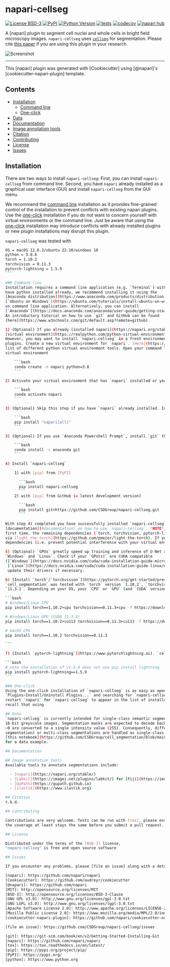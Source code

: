 # napari-cellseg

[![License BSD-3](https://img.shields.io/pypi/l/napari-cellseg.svg?color=green)](https://github.com/CSDGroup/napari-cellseg/raw/main/LICENSE)
[![PyPI](https://img.shields.io/pypi/v/napari-cellseg.svg?color=green)](https://pypi.org/project/napari-cellseg)
[![Python Version](https://img.shields.io/pypi/pyversions/napari-cellseg.svg?color=green)](https://python.org)
[![tests](https://github.com/CSDGroup/napari-cellseg/workflows/tests/badge.svg)](https://github.com/CSDGroup/napari-cellseg/actions)
[![codecov](https://codecov.io/gh/CSDGroup/napari-cellseg/branch/main/graph/badge.svg)](https://codecov.io/gh/CSDGroup/napari-cellseg)
[![napari hub](https://img.shields.io/endpoint?url=https://api.napari-hub.org/shields/napari-cellseg)](https://napari-hub.org/plugins/napari-cellseg)

A [napari] plugin to segment cell nuclei and whole cells in bright field microscopy images. `napari-cellseg` uses
[`cellseg`](https://github.com/CSDGroup/cell_segmentation) for segmentation. Please cite
[this paper](#citation) if you are using this plugin in your research.

![Screenshot](https://github.com/CSDGroup/napari-cellseg/raw/main/images/napari-cellseg_screenshot.png)

----------------------------------

This [napari] plugin was generated with [Cookiecutter] using [@napari]'s [cookiecutter-napari-plugin] template.

<!--
Don't miss the full getting started guide to set up your new package:
https://github.com/napari/cookiecutter-napari-plugin#getting-started

and review the napari docs for plugin developers:
https://napari.org/stable/plugins/index.html
-->

## Contents
  - [Installation](#installation)
    - [Command line](#command-line)
    - [One-click](#one-click)
  - [Data](#data)
  - [Documentation](#documentation)
  - [Image annotation tools](#image-annotation-tools)
  - [Citation](#citation)
  - [Contributing](#contributing)
  - [License](#license)
  - [Issues](#issues)

## Installation
There are two ways to install `napari-cellseg`: First, you can install `napari-cellseg` from command line. Second, you
have `napari` already installed as a graphical user interface (GUI) and install `napari-cellseg` from the GUI menu.

We recommend the [command line](#command-line) installation as it provides fine-grained control of the
installation to prevent conflicts with existing napari plugins. Use the [one-click](#one-click) installation if
you do not want to concern yourself with virtual environments or the command line. Just be aware that using the
[one-click](#one-click) installation may introduce conflicts with already installed plugins or new plugin installations
may disrupt this plugin.

`napari-cellseg` was tested with
````bash
OS = macOS 12.6.3/ubuntu 22.10/windows 10
python = 3.8.6
torch = 1.10.2
torchvision = 0.11.3
pytorch-lightning = 1.5.9
```

### Command line
Installation requires a command line application (e.g. `Terminal`) with [git] and [python] installed. If you do not
have python installed already, we recommend installing it using the
[Anaconda distribution](https://www.anaconda.com/products/distribution). If you operate on `Windows` we recommend using
[`Ubuntu on Windows`](https://ubuntu.com/tutorials/install-ubuntu-on-wsl2-on-windows-11-with-gui-support#1-overview)
as command line application. Alternatively, you can install
[`Anaconda`](https://docs.anaconda.com/anaconda/user-guide/getting-started/) and use `Anaconda Powershell Prompt`.
An introductory tutorial on how to use `git` and GitHub can be found
[here](https://www.w3schools.com/git/default.asp?remote=github).

1) (Optional) If you already [installed napari](https://napari.org/stable/#installation) in a
[virtual environment](https://realpython.com/python-virtual-environments-a-primer/) you can skip this step.
However, you may want to install `napari-cellseg` in a fresh environment to avoid conflicts with existing
plugins. Create a new virtual environment for `napari`. [Here](https://testdriven.io/blog/python-environments/) is a
list of different python virtual environment tools. Open your command line application and create a (e.g. `conda`)
virtual environment

    ```bash
    conda create -n napari python=3.8
    ```

2) Activate your virtual environment that has `napari` installed or you want to install `napari` to

    ```bash
    conda activate napari
    ```

3) (Optional) Skip this step if you have `napari` already installed. Install `napari`

    ```bash
    pip install "napari[all]"
    ```

3) (Optional) If you use `Anaconda Powershell Prompt`, install `git` through `conda`

    ```bash
    conda install -c anaconda git
    ```

4) Install `napari-cellseg`

    1) with [pip] from [PyPI]

      ```bash
      pip install napari-cellseg
      ```
    2) with [pip] from GitHub (= latest development version)

      ```bash
      pip install git+https://github.com/CSDGroup/napari-cellseg.git
      ```

With step 4) completed you have successfully installed `napari-cellseg`. You can proceed with the
[documentation](#documentation) on how to use `napari-cellseg`. *NOTE*, that when opening the plugin for the
first time, the remaining dependencies (`torch, torchvision, pytorch-lightning`) will be automatically installed
via [light-the-torch](https://github.com/pmeier/light-the-torch). If you prefer to manually install the remaining
dependencies (i.e. prevent potential interference with your virtual environment), proceed with step 5).

5) (Optional) `GPUs` greatly speed up training and inference of U-Net and are available for `torch` (`v1.10.2`) for
`Windows` and `Linux`. Check if your `GPU(s)` are CUDA compatible
([`Windows`](https://docs.nvidia.com/cuda/cuda-installation-guide-microsoft-windows/#verify-you-have-a-cuda-capable-gpu),
 [`Linux`](https://docs.nvidia.com/cuda/cuda-installation-guide-linux/#verify-you-have-a-cuda-capable-gpu)) and
 update their drivers if necessary.

6) [Install `torch`/`torchvision`](https://pytorch.org/get-started/previous-versions/) compatible with your system.
`cell_segmentation` was tested with `torch` version `1.10.2`, `torchvision` version `0.11.3`, and `cuda` version
`11.3.1`. Depending on your OS, your `CPU` or `GPU` (and `CUDA` version) the installation may change

```bash
# Windows/Linux CPU
pip install torch==1.10.2+cpu torchvision==0.11.3+cpu -f https://download.pytorch.org/whl/cpu/torch_stable.html

# Windows/Linux GPU (CUDA 11.3.X)
pip install torch==1.10.2+cu113 torchvision==0.11.3+cu113 -f https://download.pytorch.org/whl/cu113/torch_stable.html

# macOS CPU
pip install torch==1.10.2 torchvision==0.11.3

```

7) [Install `pytorch-lightning`](https://www.pytorchlightning.ai). `cell_segmentation` was tested with version `1.5.9`.

```bash
# note the installation of v1.5.9 does not use pip install lightning
pip install pytorch-lightning==1.5.9
```

### One-click
Using the one-click installation of `napari-cellseg` is as easy as opening `napari`, selecting
`Plugins>Install/Uninstall Plugins...` and searching for `napari-cellseg` in the search bar. Select `install` and
restart `napari` for `napari-cellseg` to appear in the list of installed plugins in the `Plugins` menu. Please
recall that using

## Data
`napari-cellseg` is currently intended for single-class semantic segmentation. Input images are expected to be 8-bit or
16-bit greyscale images. Segmentation masks are expected to decode background as 0 intensity and all intensities
>0 are converted to a single intensity value (255). Consequently, different instances of a class (instance
segmentation) or multi-class segmentations are handled as single-class segmentations. Have a look at
[this notebook](https://github.com/CSDGroup/cell_segmentation/blob/main/notebooks/data_example.ipynb)
for a data example.

## Documentation

## Image annotation tools
Available tools to annotate segmentations include:

  - [napari](https://napari.org/stable/)
  - [Labkit](https://imagej.net/plugins/labkit/) for [Fiji](https://imagej.net/software/fiji/downloads)
  - [QuPath](https://qupath.github.io)
  - [ilastik](https://www.ilastik.org)

## Citation
t.b.d.

## Contributing

Contributions are very welcome. Tests can be run with [tox], please ensure
the coverage at least stays the same before you submit a pull request.

## License

Distributed under the terms of the [BSD-3] license,
"napari-cellseg" is free and open source software

## Issues

If you encounter any problems, please [file an issue] along with a detailed description.

[napari]: https://github.com/napari/napari
[Cookiecutter]: https://github.com/audreyr/cookiecutter
[@napari]: https://github.com/napari
[MIT]: http://opensource.org/licenses/MIT
[BSD-3]: http://opensource.org/licenses/BSD-3-Clause
[GNU GPL v3.0]: http://www.gnu.org/licenses/gpl-3.0.txt
[GNU LGPL v3.0]: http://www.gnu.org/licenses/lgpl-3.0.txt
[Apache Software License 2.0]: http://www.apache.org/licenses/LICENSE-2.0
[Mozilla Public License 2.0]: https://www.mozilla.org/media/MPL/2.0/index.txt
[cookiecutter-napari-plugin]: https://github.com/napari/cookiecutter-napari-plugin

[file an issue]: https://github.com/CSDGroup/napari-cellseg/issues

[git]: https://git-scm.com/book/en/v2/Getting-Started-Installing-Git
[napari]: https://github.com/napari/napari
[tox]: https://tox.readthedocs.io/en/latest/
[pip]: https://pypi.org/project/pip/
[PyPI]: https://pypi.org/
[python]: https://www.python.org
